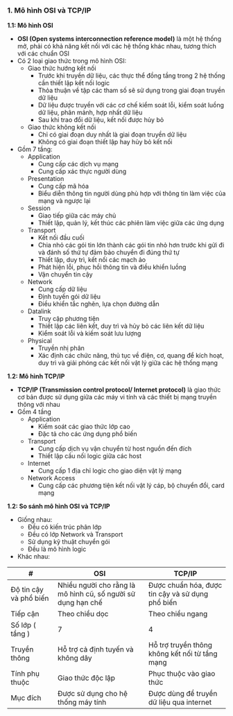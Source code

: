 ### 1. Mô hình OSI và TCP/IP
**1.1: Mô hình OSI**
  - **OSI (Open systems interconnection reference model)** là một hệ thống mở, phải có khả năng kết nối với các hệ thống khác nhau, tương thích với các chuẩn OSI
  - Có 2 loại giao thức trong mô hình OSI:
    - Giao thức hướng kết nối
      - Trước khi truyền dữ liệu, các thực thể đồng tầng trong 2 hệ thống cần thiết lập kết nối logic
      - Thỏa thuận về tập các tham số sẽ sử dụng trong giai đoạn truyền dữ liệu
      - Dữ liệu được truyền với các cơ chế kiểm soát lỗi, kiểm soát luồng dữ liệu, phân mảnh, hợp nhất dữ liệu
      - Sau khi trao đổi dữ liệu, kết nối được hủy bỏ
    - Giao thức không kết nối
      - Chỉ có giai đoạn duy nhất là giai đoạn truyền dữ liệu
      - Không có giai đoạn thiết lập hay hủy bỏ kết nối 
  - Gồm 7 tầng: 
    - Application
      - Cung cấp các dịch vụ mạng
      - Cung cấp xác thực người dùng
    - Presentation
      - Cung cấp mã hóa 
      - Biểu diễn thông tin người dùng phù hợp với thông tin làm việc của mạng và ngược lại
    - Session
      - Giao tiếp giữa các máy chủ
      - Thiết lập, quản lý, kết thúc các phiên làm việc giữa các ứng dụng
    - Transport 
      - Kết nối đầu cuối
      - Chia nhỏ các gói tin lớn thành các gói tin nhỏ hơn trước khi gửi đi và đánh số thứ tự đảm bảo chuyển đi đúng thứ tự
      - Thiết lập, duy trì, kết nối các mạch ảo
      - Phát hiện lỗi, phục hồi thông tin và điều khiển luồng
      - Vận chuyển tin cậy
    - Network
      - Cung cấp dữ liệu
      - Định tuyến gói dữ liệu 
      - Điều khiển tắc nghẽn, lựa chọn đường dẫn
    - Datalink
      - Truy cập phương tiện
      - Thiết lập các liên kết, duy trì và hủy bỏ các liên kết dữ liệu
      - Kiểm soát lỗi và kiếm soát lưu lượng
    - Physical
      - Truyền nhị phân
      - Xác định các chức năng, thủ tục về điện, cơ, quang để kích hoạt, duy trì và giải phóng các kết nối vật lý giữa các hệ thống mạng

**1.2: Mô hình TCP/IP**
  - **TCP/IP (Transmission control protocol/ Internet protocol)** là giao thức cơ bản được sử dụng giữa các máy vi tính và các thiết bị mạng truyền thông với nhau   
  - Gồm 4 tầng
    - Application
      - Kiếm soát các giao thức lớp cao
      - Đặc tả cho các ứng dụng phổ biến
    - Transport
      - Cung cấp dịch vụ vận chuyển từ host nguồn đến đích
      - Thiết lập cầu nối logic giữa các host
    - Internet
      - Cung cấp 1 địa chỉ logic cho giao diện vật lý mạng 
    - Network Access
      - Cung cấp các phương tiện kết nối vật lý cáp, bộ chuyển đổi, card mạng

**1.2: So sánh mô hình OSI và TCP/IP**
  - Giống nhau:
    - Đều có kiến trúc phân lớp 
    - Đều có lớp Network và Transport
    - Sử dụng kỹ thuật chuyển gói
    - Đều là mô hình logic 
  - Khác nhau:
  
|   #|  OSI | TCP/IP |
|---|---|---|
| Độ tin cậy và phổ biến | Nhiều người cho rằng là mô hình cũ, số người sử dụng hạn chế  | Được chuẩn hóa, được tin cậy và sử dụng phổ biến  |
| Tiếp cận | Theo chiều dọc  | Theo chiều ngang  |
| Số lớp ( tầng )  | 7  |  4 |
| Truyền thông  | Hỗ trợ cả định tuyến và không dây  | Hỗ trợ truyền thông không kết nối từ tầng mạng  |
| Tính phụ thuộc  | Giao thức độc lập  |  Phục thuộc vào giao thức |
| Mục đích  | Được sử dụng cho hệ thống máy tính  |  Được dùng để truyền dữ liệu qua internet |



 





